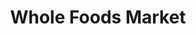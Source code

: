 ---
title: "Whole Foods Market"
url: /las-vegas/whole-foods-market-west-charleston-boulevard/
shop: Supermarkt
---